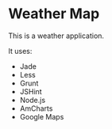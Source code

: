 # Weather Map

This is a weather application.

It uses:
* Jade
* Less
* Grunt
* JSHint
* Node.js
* AmCharts
* Google Maps
